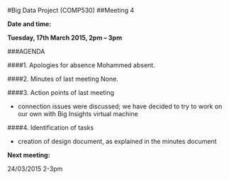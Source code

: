 #Big Data Project (COMP530)
##Meeting 4

**Date and time:**

**Tuesday, 17th March 2015, 2pm – 3pm**

###AGENDA

####1. Apologies for absence
Mohammed absent.

####2. Minutes of last meeting
None.

####3. Action points of last meeting
- connection issues were discussed; we have decided to try to work on our own with Big Insights virtual machine

####4. Identification of tasks
- creation of design document, as explained in the minutes document

**Next meeting:**

24/03/2015 2-3pm
